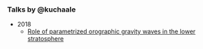 ### Talks by @kuchaale

 * 2018
   * [Role of parametrized orographic gravity waves in the lower stratosphere](https://gitpitch.com/kuchaale/talks/master?p=CMAM)
